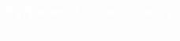 <!DOCTYPE html>
<html>
  <head>
    <title>PyNumeral v1.0.1</title>
    <style>
      *{
        font-family: Arial;
        margin: 0;
      }
      .header-box{
        backgorund-color: #343638;
        color: #fff;
      }
    </style>
  </head>
  <body>
    <div class="header-box">
      <center>
        <h1>PyNumeral python library</h1>
        <p>This library for formatting numbers</p>
      </center>
    </div>
  </body>
</html>
